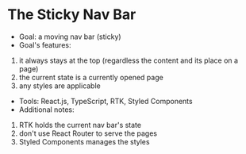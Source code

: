 # The Sticky Nav Bar

- Goal: a moving nav bar (sticky)
- Goal's features:

1. it always stays at the top (regardless the content and its place on a page)
2. the current state is a currently opened page
3. any styles are applicable

- Tools: React.js, TypeScript, RTK, Styled Components
- Additional notes:

1. RTK holds the current nav bar's state
2. don't use React Router to serve the pages
3. Styled Components manages the styles
